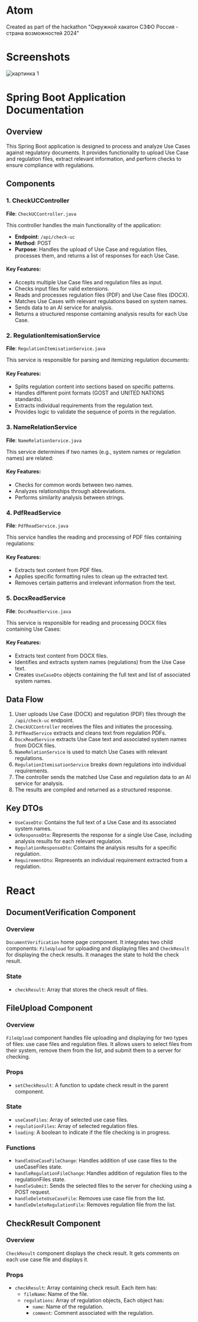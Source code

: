 # Atom
Created as part of the hackathon "Окружной хакатон СЗФО Россия - страна возможностей 2024"

# Screenshots
![картинка 1](./screenshots/main_menu_1.png)

# Spring Boot Application Documentation

## Overview

This Spring Boot application is designed to process and analyze Use Cases against regulatory documents. It provides functionality to upload Use Case and regulation files, extract relevant information, and perform checks to ensure compliance with regulations.

## Components

### 1. CheckUCController

**File**: `CheckUCController.java`

This controller handles the main functionality of the application:

- **Endpoint**: `/api/check-uc`
- **Method**: POST
- **Purpose**: Handles the upload of Use Case and regulation files, processes them, and returns a list of responses for each Use Case.

#### Key Features:
- Accepts multiple Use Case files and regulation files as input.
- Checks input files for valid extensions.
- Reads and processes regulation files (PDF) and Use Case files (DOCX).
- Matches Use Cases with relevant regulations based on system names.
- Sends data to an AI service for analysis.
- Returns a structured response containing analysis results for each Use Case.

### 2. RegulationItemisationService

**File**: `RegulationItemisationService.java`

This service is responsible for parsing and itemizing regulation documents:

#### Key Features:
- Splits regulation content into sections based on specific patterns.
- Handles different point formats (GOST and UNITED NATIONS standards).
- Extracts individual requirements from the regulation text.
- Provides logic to validate the sequence of points in the regulation.

### 3. NameRelationService

**File**: `NameRelationService.java`

This service determines if two names (e.g., system names or regulation names) are related:

#### Key Features:
- Checks for common words between two names.
- Analyzes relationships through abbreviations.
- Performs similarity analysis between strings.

### 4. PdfReadService

**File**: `PdfReadService.java`

This service handles the reading and processing of PDF files containing regulations:

#### Key Features:
- Extracts text content from PDF files.
- Applies specific formatting rules to clean up the extracted text.
- Removes certain patterns and irrelevant information from the text.

### 5. DocxReadService

**File**: `DocxReadService.java`

This service is responsible for reading and processing DOCX files containing Use Cases:

#### Key Features:
- Extracts text content from DOCX files.
- Identifies and extracts system names (regulations) from the Use Case text.
- Creates `UseCaseDto` objects containing the full text and list of associated system names.

## Data Flow

1. User uploads Use Case (DOCX) and regulation (PDF) files through the `/api/check-uc` endpoint.
2. `CheckUCController` receives the files and initiates the processing.
3. `PdfReadService` extracts and cleans text from regulation PDFs.
4. `DocxReadService` extracts Use Case text and associated system names from DOCX files.
5. `NameRelationService` is used to match Use Cases with relevant regulations.
6. `RegulationItemisationService` breaks down regulations into individual requirements.
7. The controller sends the matched Use Case and regulation data to an AI service for analysis.
8. The results are compiled and returned as a structured response.

## Key DTOs

- `UseCaseDto`: Contains the full text of a Use Case and its associated system names.
- `UcResponseDto`: Represents the response for a single Use Case, including analysis results for each relevant regulation.
- `RegulationResponseDto`: Contains the analysis results for a specific regulation.
- `RequirementDto`: Represents an individual requirement extracted from a regulation.

# React

## DocumentVerification Component

### Overview

`DocumentVerification` home page component. It integrates two child components: `FileUpload` for
uploading and displaying files and `CheckResult` for displaying the check results. It manages the
state to hold the check result.

### State

- `checkResult`: Array that stores the check result of files.

## FileUpload Component

### Overview

`FileUpload` component handles file uploading and displaying for two types of files: use case files
and regulation files. It allows users to select files from their system, remove them from the list, and
submit them to a server for checking.

### Props

- `setCheckResult`: A function to update check result in the parent component.

### State

- `useCaseFiles`: Array of selected use case files.
- `regulationFiles`: Array of selected regulation files.
- `loading`: A boolean to indicate if the file checking is in progress.

### Functions

- `handleUseCaseFileChange`: Handles addition of use case files to the useCaseFiles state.
- `handleRegulationFileChange`: Handles addition of regulation files to the regulationFiles state.
- `handleSubmit`: Sends the selected files to the server for checking using a POST request.
- `handleDeleteUseCaseFile`: Removes use case file from the list.
- `handleDeleteRegulationFile`: Removes regulation file from the list.

## CheckResult Component

### Overview

`CheckResult` component displays the check result. It gets comments on each use case file and
displays it.

### Props

- `checkResult`: Array containing check result. Each item has:
  - `fileName`: Name of the file.
  - `regulations`: Array of regulation objects, Each object has:
    - `name`: Name of the regulation.
    - `comment`: Comment associated with the regulation.
